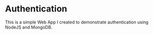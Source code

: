 # Authentication

This is a simple Web App I created to demonstrate authentication using NodeJS and MongoDB.
